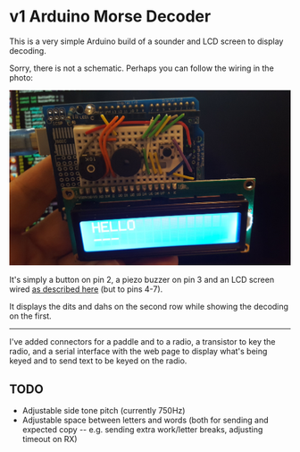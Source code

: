 # v1 Arduino Morse Decoder

This is a very simple Arduino build of a sounder and LCD screen to display decoding.

Sorry, there is not a schematic. Perhaps you can follow the wiring in the photo:

![Arduino Morse decoder](morse_decoder.jpg)

It's simply a button on pin 2, a piezo buzzer on pin 3 and an LCD screen wired [as described here](https://www.arduino.cc/en/Tutorial/LiquidCrystalDisplay) (but to pins 4-7).

It displays the dits and dahs on the second row while showing the decoding on the first.

----

I've added connectors for a paddle and to a radio, a transistor to key the radio, and a serial interface with the web page to display what's being keyed and to send text to be keyed on the radio.

## TODO

- Adjustable side tone pitch (currently 750Hz)
- Adjustable space between letters and words (both for sending and expected copy -- e.g. sending extra work/letter breaks, adjusting timeout on RX)